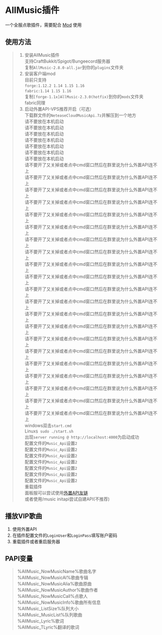 # AllMusic插件

一个全服点歌插件，需要配合 [Mod](https://github.com/HeartAge/AllMusic_M/) 使用

## 使用方法
>1. 安装AllMusic插件  
>支持CraftBukkit/Spigot/Bungeecord服务器  
>复制`AllMusic-2.8.0-all.jar`到你的`plugins`文件夹  
>2. 安装客户端mod  
>目前只支持  
>`forge:1.12.2 1.14 1.15 1.16`  
>`fabric:1.14 1.15 1.16`  
>复制`[forge-1.1x]AllMusic-2.3.0(hotfix)`到你的`mods`文件夹  
>fabric同理  
>3. 启动外置API-VPS推荐开启（可选）  
>下载群文件的`NeteaseCloudMusicApi.7z`并解压到一个地方  
>请不要放在本机启动  
>请不要放在本机启动  
>请不要放在本机启动  
>请不要放在本机启动  
>请不要放在本机启动  
>请不要放在本机启动  
>请不要放在本机启动  
>请不要开了又关掉或者点中cmd窗口然后在群里说为什么外置API连不上  
>请不要开了又关掉或者点中cmd窗口然后在群里说为什么外置API连不上  
>请不要开了又关掉或者点中cmd窗口然后在群里说为什么外置API连不上  
>请不要开了又关掉或者点中cmd窗口然后在群里说为什么外置API连不上  
>请不要开了又关掉或者点中cmd窗口然后在群里说为什么外置API连不上  
>请不要开了又关掉或者点中cmd窗口然后在群里说为什么外置API连不上  
>请不要开了又关掉或者点中cmd窗口然后在群里说为什么外置API连不上  
>请不要开了又关掉或者点中cmd窗口然后在群里说为什么外置API连不上  
>请不要开了又关掉或者点中cmd窗口然后在群里说为什么外置API连不上  
>请不要开了又关掉或者点中cmd窗口然后在群里说为什么外置API连不上  
>请不要开了又关掉或者点中cmd窗口然后在群里说为什么外置API连不上  
>请不要开了又关掉或者点中cmd窗口然后在群里说为什么外置API连不上  
>请不要开了又关掉或者点中cmd窗口然后在群里说为什么外置API连不上  
>请不要开了又关掉或者点中cmd窗口然后在群里说为什么外置API连不上  
>请不要开了又关掉或者点中cmd窗口然后在群里说为什么外置API连不上  
>请不要开了又关掉或者点中cmd窗口然后在群里说为什么外置API连不上  
>请不要开了又关掉或者点中cmd窗口然后在群里说为什么外置API连不上  
>请不要开了又关掉或者点中cmd窗口然后在群里说为什么外置API连不上  
>请不要开了又关掉或者点中cmd窗口然后在群里说为什么外置API连不上  
>请不要开了又关掉或者点中cmd窗口然后在群里说为什么外置API连不上  
>请不要开了又关掉或者点中cmd窗口然后在群里说为什么外置API连不上  
>windows双击`start.cmd`  
>Linux`$ sudo ./start.sh`  
>出现`server running @ http://localhost:4000`为启动成功  
>配置文件的`Music_Api`设置`2`  
>配置文件的`Music_Api`设置`2`  
>配置文件的`Music_Api`设置`2`  
>配置文件的`Music_Api`设置`2`  
>配置文件的`Music_Api`设置`2`  
>配置文件的`Music_Api`设置`2`  
>配置文件的`Music_Api`设置`2`  
>重载插件  
>面板服可以尝试使用[外置API友链](https://github.com/s-yh-china/AllMusicApi)  
>或者使用/music initapi尝试自建API(不推荐)


## 播放VIP歌曲
1. 使用外置API
2. 在插件配置文件的`LoginUser`和`LoginPass`填写账户密码
3. 重载插件或者重启服务器

## PAPI变量  
> %AllMusic_NowMusicName%歌曲名字  
> %AllMusic_NowMusicAl%歌曲专辑  
> %AllMusic_NowMusicAlia%歌曲原曲  
> %AllMusic_NowMusicAuthor%歌曲作者  
> %AllMusic_NowMusicCall%点歌人  
> %AllMusic_NowMusicInfo%歌曲所有信息  
> %AllMusic_ListSize%队列大小  
> %AllMusic_MusicList%队列歌曲  
> %AllMusic_Lyric%歌词  
> %AllMusic_TLyric%翻译的歌词
